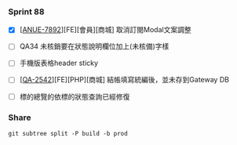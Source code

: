 ### Sprint 88
* [x]  \[[ANUE-7892](https://cnyesrd.atlassian.net/browse/ANUE-7892)\]\[FE\]\[會員\]\[商城\] 取消訂閱Modal文案調整 
* [ ] QA34 未核銷要在狀態說明欄位加上(未核備)字樣
* [ ] 手機版表格header sticky
* [ ] \[[QA-2542](https://cnyesrd.atlassian.net/browse/QA-2542)\]\[FE\]\[PHP\]\[商城\] 結帳填寫統編後，並未存到Gateway DB
* [ ] 標的總覽的依標的狀態查詢已經修復 


### Share
`git subtree split -P build -b prod`